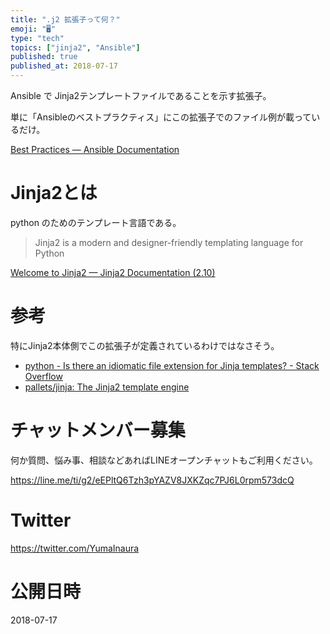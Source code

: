 ```yaml
---
title: ".j2 拡張子って何？"
emoji: "🖥"
type: "tech"
topics: ["jinja2", "Ansible"]
published: true
published_at: 2018-07-17
---
```


Ansible で Jinja2テンプレートファイルであることを示す拡張子。

単に「Ansibleのベストプラクティス」にこの拡張子でのファイル例が載っているだけ。

[Best Practices — Ansible Documentation](https://docs.ansible.com/ansible/latest/user_guide/playbooks_best_practices.html#directory-layout)

# Jinja2とは

python のためのテンプレート言語である。

>Jinja2 is a modern and designer-friendly templating language for Python 

[Welcome to Jinja2 — Jinja2 Documentation (2.10)](http://jinja.pocoo.org/docs/2.10/)

# 参考

特にJinja2本体側でこの拡張子が定義されているわけではなさそう。

- [python - Is there an idiomatic file extension for Jinja templates? - Stack Overflow](https://stackoverflow.com/questions/29590931/is-there-an-idiomatic-file-extension-for-jinja-templates)
- [pallets/jinja: The Jinja2 template engine](https://github.com/pallets/jinja)








<!-- Update From Qiita API -->

# チャットメンバー募集


何か質問、悩み事、相談などあればLINEオープンチャットもご利用ください。

https://line.me/ti/g2/eEPltQ6Tzh3pYAZV8JXKZqc7PJ6L0rpm573dcQ





# Twitter


https://twitter.com/YumaInaura


<!-- Update From Qiita API -->



# 公開日時

2018-07-17
